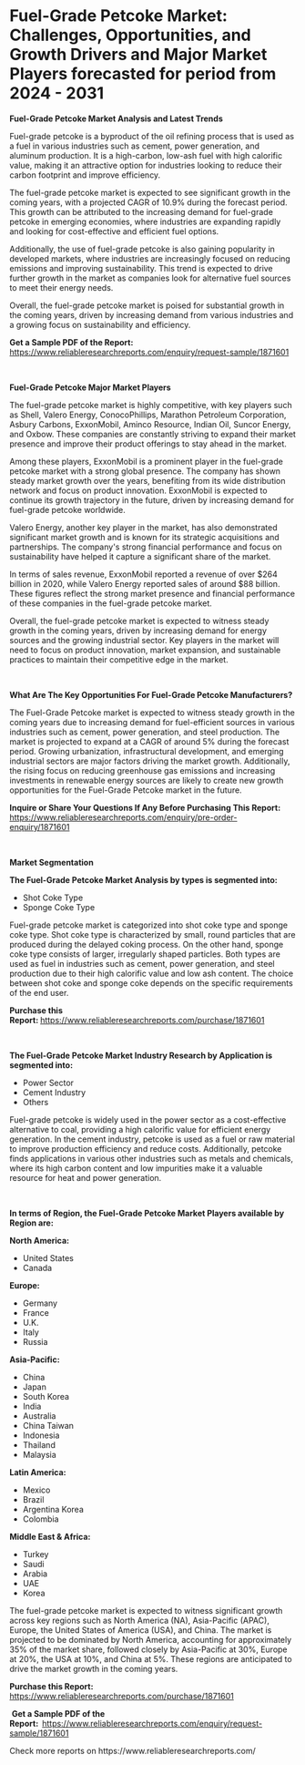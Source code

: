 <p><h1>Fuel-Grade Petcoke Market: Challenges, Opportunities, and Growth Drivers and Major Market Players forecasted for period from 2024 - 2031</h1></p><p><strong>Fuel-Grade Petcoke Market Analysis and Latest Trends</strong></p>
<p><p>Fuel-grade petcoke is a byproduct of the oil refining process that is used as a fuel in various industries such as cement, power generation, and aluminum production. It is a high-carbon, low-ash fuel with high calorific value, making it an attractive option for industries looking to reduce their carbon footprint and improve efficiency.</p><p>The fuel-grade petcoke market is expected to see significant growth in the coming years, with a projected CAGR of 10.9% during the forecast period. This growth can be attributed to the increasing demand for fuel-grade petcoke in emerging economies, where industries are expanding rapidly and looking for cost-effective and efficient fuel options.</p><p>Additionally, the use of fuel-grade petcoke is also gaining popularity in developed markets, where industries are increasingly focused on reducing emissions and improving sustainability. This trend is expected to drive further growth in the market as companies look for alternative fuel sources to meet their energy needs.</p><p>Overall, the fuel-grade petcoke market is poised for substantial growth in the coming years, driven by increasing demand from various industries and a growing focus on sustainability and efficiency.</p></p>
<p><strong>Get a Sample PDF of the Report:&nbsp;</strong> <a href="https://www.reliableresearchreports.com/enquiry/request-sample/1871601">https://www.reliableresearchreports.com/enquiry/request-sample/1871601</a></p>
<p>&nbsp;</p>
<p><strong>Fuel-Grade Petcoke Major Market Players</strong></p>
<p><p>The fuel-grade petcoke market is highly competitive, with key players such as Shell, Valero Energy, ConocoPhillips, Marathon Petroleum Corporation, Asbury Carbons, ExxonMobil, Aminco Resource, Indian Oil, Suncor Energy, and Oxbow. These companies are constantly striving to expand their market presence and improve their product offerings to stay ahead in the market.</p><p>Among these players, ExxonMobil is a prominent player in the fuel-grade petcoke market with a strong global presence. The company has shown steady market growth over the years, benefiting from its wide distribution network and focus on product innovation. ExxonMobil is expected to continue its growth trajectory in the future, driven by increasing demand for fuel-grade petcoke worldwide.</p><p>Valero Energy, another key player in the market, has also demonstrated significant market growth and is known for its strategic acquisitions and partnerships. The company's strong financial performance and focus on sustainability have helped it capture a significant share of the market.</p><p>In terms of sales revenue, ExxonMobil reported a revenue of over $264 billion in 2020, while Valero Energy reported sales of around $88 billion. These figures reflect the strong market presence and financial performance of these companies in the fuel-grade petcoke market.</p><p>Overall, the fuel-grade petcoke market is expected to witness steady growth in the coming years, driven by increasing demand for energy sources and the growing industrial sector. Key players in the market will need to focus on product innovation, market expansion, and sustainable practices to maintain their competitive edge in the market.</p></p>
<p>&nbsp;</p>
<p><strong>What Are The Key Opportunities For Fuel-Grade Petcoke Manufacturers?</strong></p>
<p><p>The Fuel-Grade Petcoke market is expected to witness steady growth in the coming years due to increasing demand for fuel-efficient sources in various industries such as cement, power generation, and steel production. The market is projected to expand at a CAGR of around 5% during the forecast period. Growing urbanization, infrastructural development, and emerging industrial sectors are major factors driving the market growth. Additionally, the rising focus on reducing greenhouse gas emissions and increasing investments in renewable energy sources are likely to create new growth opportunities for the Fuel-Grade Petcoke market in the future.</p></p>
<p><strong>Inquire or Share Your Questions If Any Before Purchasing This Report:</strong> <a href="https://www.reliableresearchreports.com/enquiry/pre-order-enquiry/1871601">https://www.reliableresearchreports.com/enquiry/pre-order-enquiry/1871601</a></p>
<p>&nbsp;</p>
<p><strong>Market Segmentation</strong></p>
<p><strong>The Fuel-Grade Petcoke Market Analysis by types is segmented into:</strong></p>
<p><ul><li>Shot Coke Type</li><li>Sponge Coke Type</li></ul></p>
<p><p>Fuel-grade petcoke market is categorized into shot coke type and sponge coke type. Shot coke type is characterized by small, round particles that are produced during the delayed coking process. On the other hand, sponge coke type consists of larger, irregularly shaped particles. Both types are used as fuel in industries such as cement, power generation, and steel production due to their high calorific value and low ash content. The choice between shot coke and sponge coke depends on the specific requirements of the end user.</p></p>
<p><strong>Purchase this Report:&nbsp;</strong><a href="https://www.reliableresearchreports.com/purchase/1871601">https://www.reliableresearchreports.com/purchase/1871601</a></p>
<p>&nbsp;</p>
<p><strong>The Fuel-Grade Petcoke Market Industry Research by Application is segmented into:</strong></p>
<p><ul><li>Power Sector</li><li>Cement Industry</li><li>Others</li></ul></p>
<p><p>Fuel-grade petcoke is widely used in the power sector as a cost-effective alternative to coal, providing a high calorific value for efficient energy generation. In the cement industry, petcoke is used as a fuel or raw material to improve production efficiency and reduce costs. Additionally, petcoke finds applications in various other industries such as metals and chemicals, where its high carbon content and low impurities make it a valuable resource for heat and power generation.</p></p>
<p>&nbsp;</p>
<p><strong>In terms of Region, the Fuel-Grade Petcoke Market Players available by Region are:</strong></p>
<p>
    <p> <strong> North America: </strong>
        <ul>
            <li>United States</li>
            <li>Canada</li>
        </ul>
        </p> 
    <p> <strong> Europe: </strong>
        <ul>
            <li>Germany</li>
            <li>France</li>
            <li>U.K.</li>
            <li>Italy</li>
            <li>Russia</li>
        </ul>
        </p> 
    <p> <strong> Asia-Pacific: </strong>
        <ul>
            <li>China</li>
            <li>Japan</li>
            <li>South Korea</li>
            <li>India</li>
            <li>Australia</li>
            <li>China Taiwan</li>
            <li>Indonesia</li>
            <li>Thailand</li>
            <li>Malaysia</li>
        </ul>
        </p> 
    <p> <strong> Latin America: </strong>
        <ul>
            <li>Mexico</li>
            <li>Brazil</li>
            <li>Argentina Korea</li>
            <li>Colombia</li>
        </ul>
        </p> 
    <p> <strong> Middle East & Africa: </strong>
        <ul>
            <li>Turkey</li>
            <li>Saudi</li>
            <li>Arabia</li>
            <li>UAE</li>
            <li>Korea</li>
        </ul>
    </p>
    </p>
<p><p>The fuel-grade petcoke market is expected to witness significant growth across key regions such as North America (NA), Asia-Pacific (APAC), Europe, the United States of America (USA), and China. The market is projected to be dominated by North America, accounting for approximately 35% of the market share, followed closely by Asia-Pacific at 30%, Europe at 20%, the USA at 10%, and China at 5%. These regions are anticipated to drive the market growth in the coming years.</p></p>
<p><strong>Purchase this Report: </strong><a href="https://www.reliableresearchreports.com/purchase/1871601">https://www.reliableresearchreports.com/purchase/1871601</a></p>
<p>&nbsp;<strong>Get a Sample PDF of the Report:&nbsp;&nbsp;</strong><a href="https://www.reliableresearchreports.com/enquiry/request-sample/1871601">https://www.reliableresearchreports.com/enquiry/request-sample/1871601</a></p>
<p><strong></strong></p>
<p>Check more reports on https://www.reliableresearchreports.com/</p>